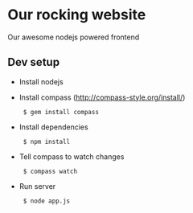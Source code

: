 # Our rocking website

Our awesome nodejs powered frontend

## Dev setup

 * Install nodejs

 * Install compass (http://compass-style.org/install/)
        
        $ gem install compass

 * Install dependencies
        
        $ npm install

 * Tell compass to watch changes

        $ compass watch

 * Run server 

        $ node app.js
